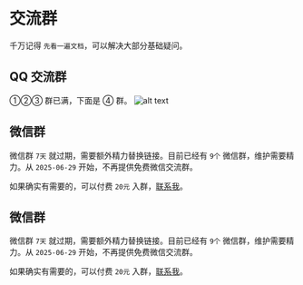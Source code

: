 # 交流群

千万记得 `先看一遍文档`，可以解决大部分基础疑问。

## QQ 交流群

①②③ 群已满，下面是 ④ 群。
![alt text](https://oss.laf.run/ukw0y1-site/unibest-discussion-group/qq.jpg)

## 微信群

微信群 `7天` 就过期，需要额外精力替换链接。目前已经有 `9个` 微信群，维护需要精力。从 `2025-06-29` 开始，不再提供免费微信交流群。

如果确实有需要的，可以付费 `20元` 入群，[联系我](/advanced/contact/contact)。

## 微信群

微信群 `7天` 就过期，需要额外精力替换链接。目前已经有 `9个` 微信群，维护需要精力。从 `2025-06-29` 开始，不再提供免费微信交流群。

如果确实有需要的，可以付费 `20元` 入群，[联系我](/advanced/contact/contact)。
